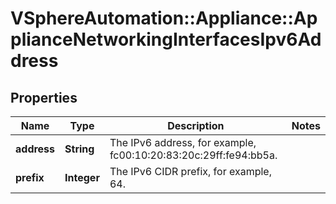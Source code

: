# VSphereAutomation::Appliance::ApplianceNetworkingInterfacesIpv6Address

## Properties
Name | Type | Description | Notes
------------ | ------------- | ------------- | -------------
**address** | **String** | The IPv6 address, for example, fc00:10:20:83:20c:29ff:fe94:bb5a. | 
**prefix** | **Integer** | The IPv6 CIDR prefix, for example, 64. | 


